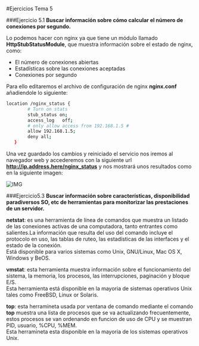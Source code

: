 #Ejercicios Tema 5

###Ejercicio 5.1
**Buscar información sobre cómo calcular el número de conexiones por segundo.**

Lo podemos hacer con nginx ya que tiene un módulo llamado **HttpStubStatusModule**, que muestra información sobre el estado de nginx, como:
<ul>
<li>El número de conexiones abiertas</li>
<li>Estadísticas sobre las conexiones aceptadas</li>
<li>Conexiones por segundo</li>
</ul>

Para ello editaremos el archivo de configuración de nginx **nginx.conf** añadiendole lo siguiente:
```sh
location /nginx_status {
        # Turn on stats
        stub_status on;
        access_log   off;
        # only allow access from 192.168.1.5 #
        allow 192.168.1.5;
        deny all;
   }
```
Una vez guardado los cambios y reiniciado el servicio nos iremos al navegador web y accederemos con la siguiente url **http://ip.address.here/nginx_status** y nos mostrará unos resultados como en la siguiente imagen:

![IMG](http://s0.cyberciti.org/uploads/faq/2013/02/nginx_status_output.png)


###Ejercicio5.3
**Buscar información sobre características, disponibilidad paradiversos SO, etc de herramientas para monitorizar las prestaciones de un servidor.**

**netstat**: es una herramienta de línea de comandos que muestra un listado de las conexiones activas de una computadora, tanto entrantes como salientes.La información que resulta del uso del comando incluye el protocolo en uso, las tablas de ruteo, las estadísticas de las interfaces y el estado de la conexión.  
Está disponible para varios sistemas como Unix, GNU/Linux, Mac OS X, Windows y BeOS.

**vmstat**: esta herramienta muestra información sobre el funcionamiento del sistema, la memoria, los procesos, las interrupciones, paginación y bloque E/S.  
Esta herramienta está disponible en la mayoria de sistemas operativos Unix tales como FreeBSD, Linux or Solaris.

**top**: esta herramineta usada por ventana de comando mediante el comando **top** muestra una lista de procesos que se va actualizando frecuentemente, estos procesos se van ordenando en funcion de uso de CPU y se muestran PID, usuario, %CPU, %MEM.  
Esta herramineta esta disponible en la mayoria de los sistemas operativos Unix.


